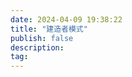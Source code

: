 ```yaml
---
date: 2024-04-09 19:38:22
title: "建造者模式"
publish: false
description:
tag:
---
```

<!-- markdownlint-disable-file -->